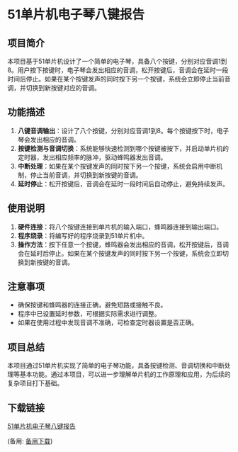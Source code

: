 # 51单片机电子琴八键报告

## 项目简介

本项目基于51单片机设计了一个简单的电子琴，具备八个按键，分别对应音调1到8。用户按下按键时，电子琴会发出相应的音调，松开按键后，音调会在延时一段时间后停止。如果在某个按键发声的同时按下另一个按键，系统会立即停止当前音调，并切换到新按键对应的音调。

## 功能描述

1. **八键音调输出**：设计了八个按键，分别对应音调1到8。每个按键按下时，电子琴会发出相应的音调。
2. **按键检测与音调切换**：系统能够快速检测到哪个按键被按下，并启动单片机的定时器，发出相应频率的脉冲，驱动蜂鸣器发出音调。
3. **中断处理**：如果在某个按键发声的同时按下另一个按键，系统会启用中断机制，停止当前音调，并切换到新按键的音调。
4. **延时停止**：松开按键后，音调会在延时一段时间后自动停止，避免持续发声。

## 使用说明

1. **硬件连接**：将八个按键连接到单片机的输入端口，蜂鸣器连接到输出端口。
2. **程序烧录**：将编写好的程序烧录到51单片机中。
3. **操作方法**：按下任意一个按键，蜂鸣器会发出相应的音调，松开按键后，音调会在延时后停止。如果在某个按键发声的同时按下另一个按键，系统会立即切换到新按键的音调。

## 注意事项

- 确保按键和蜂鸣器的连接正确，避免短路或接触不良。
- 程序中已设置延时参数，可根据实际需求进行调整。
- 如果在使用过程中发现音调不准确，可检查定时器设置是否正确。

## 项目总结

本项目通过51单片机实现了简单的电子琴功能，具备按键检测、音调切换和中断处理等基本功能。通过本项目，可以进一步理解单片机的工作原理和应用，为后续的复杂项目打下基础。

## 下载链接
[51单片机电子琴八键报告](https://pan.quark.cn/s/58177d1c7610) 

(备用: [备用下载](https://pan.baidu.com/s/1Er5GWoL8TynUgRKGYaqGfQ?pwd=1234))
